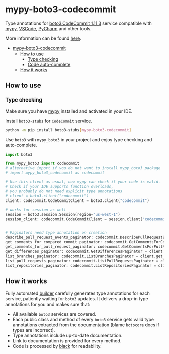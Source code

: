 # mypy-boto3-codecommit

Type annotations for
[boto3.CodeCommit 1.11.3](https://boto3.amazonaws.com/v1/documentation/api/1.11.3/reference/services/codecommit.html#CodeCommit) service
compatible with [mypy](https://github.com/python/mypy), [VSCode](https://code.visualstudio.com/),
[PyCharm](https://www.jetbrains.com/pycharm/) and other tools.

More information can be found [here](https://vemel.github.io/mypy_boto3/).

- [mypy-boto3-codecommit](#mypy-boto3-codecommit)
  - [How to use](#how-to-use)
    - [Type checking](#type-checking)
    - [Code auto-complete](#code-auto-complete)
  - [How it works](#how-it-works)

## How to use

### Type checking

Make sure you have [mypy](https://github.com/python/mypy) installed and activated in your IDE.

Install `boto3-stubs` for `CodeCommit` service.

```bash
python -m pip install boto3-stubs[mypy-boto3-codecommit]
```

Use `boto3` with `mypy_boto3` in your project and enjoy type checking and auto-complete.

```python
import boto3

from mypy_boto3 import codecommit
# alternative import if you do not want to install mypy_boto3 package
# import mypy_boto3_codecommit as codecommit

# Use this client as usual, now mypy can check if your code is valid.
# Check if your IDE supports function overloads,
# you probably do not need explicit type annotations
# client = boto3.client("codecommit")
client: codecommit.CodeCommitClient = boto3.client("codecommit")

# works for session as well
session = boto3.session.Session(region="us-west-1")
session_client: codecommit.CodeCommitClient = session.client("codecommit")


# Paginators need type annotation on creation
describe_pull_request_events_paginator: codecommit.DescribePullRequestEventsPaginator = client.get_paginator("describe_pull_request_events")
get_comments_for_compared_commit_paginator: codecommit.GetCommentsForComparedCommitPaginator = client.get_paginator("get_comments_for_compared_commit")
get_comments_for_pull_request_paginator: codecommit.GetCommentsForPullRequestPaginator = client.get_paginator("get_comments_for_pull_request")
get_differences_paginator: codecommit.GetDifferencesPaginator = client.get_paginator("get_differences")
list_branches_paginator: codecommit.ListBranchesPaginator = client.get_paginator("list_branches")
list_pull_requests_paginator: codecommit.ListPullRequestsPaginator = client.get_paginator("list_pull_requests")
list_repositories_paginator: codecommit.ListRepositoriesPaginator = client.get_paginator("list_repositories")
```

## How it works

Fully automated [builder](https://github.com/vemel/mypy_boto3) carefully generates
type annotations for each service, patiently waiting for `boto3` updates. It delivers
a drop-in type annotations for you and makes sure that:

- All available `boto3` services are covered.
- Each public class and method of every `boto3` service gets valid type annotations
  extracted from the documentation (blame `botocore` docs if types are incorrect).
- Type annotations include up-to-date documentation.
- Link to documentation is provided for every method.
- Code is processed by [black](https://github.com/psf/black) for readability.